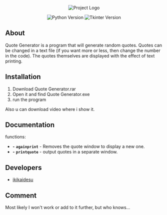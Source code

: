 <p align="center">
      <img src="https://i.ibb.co/bJpjdFB/Quote-Generator-Logo.png" alt="Project Logo">
</p>

<p align="center">
    <img src="https://img.shields.io/badge/Python-3.10.6-blueviolet" alt="Python Version">
    <img src="https://img.shields.io/badge/Tkinter-8.6-blueviolet" alt="Tkinter Version">
</p>

## About

<p>Quote Generator is a program that will generate random quotes. Quotes can be changed in a text file (if you want more or less, then change the number in the code). The quotes themselves are displayed with the effect of text printing.</p>

## Installation

1. Download Quote Generator.rar
2. Open it and find Quote Generator.exe
3. run the program

Also u can download video where i show it.

## Documentation

functions:
- **-** **`againprint`** - Removes the quote window to display a new one.
- **-** **`printquote`** - output quotes in a separate window.

## Developers

- [ikikaidesu](https://github.com/ikikaidesu)

## Comment

Most likely I won't work or add to it further, but who knows...
